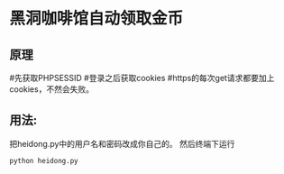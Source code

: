 黑洞咖啡馆自动领取金币
===

原理
---
#先获取PHPSESSID
#登录之后获取cookies
#https的每次get请求都要加上cookies，不然会失败。

用法:
---
把heidong.py中的用户名和密码改成你自己的。
然后终端下运行
```
python heidong.py
```




